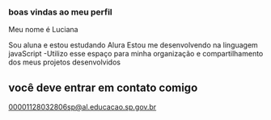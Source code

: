 ### boas vindas ao meu perfil

Meu nome é Luciana 

Sou aluna e estou estudando Alura
Estou me desenvolvendo na linguagem javaScript
-Utilizo esse espaço para minha organização e compartilhamento dos meus projetos desenvolvidos 

## você deve entrar em contato comigo 

00001128032806sp@al.educacao.sp.gov.br

